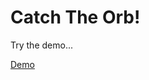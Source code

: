 # Catch The Orb! 
Try the demo...

[Demo](https://andipanic.github.io/cube_dungeon/catch_the_orb.html)
